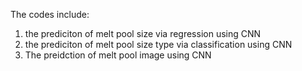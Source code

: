 The codes include:
1. the prediciton of melt pool size via regression using CNN
2. the prediciton of melt pool size type via classification using CNN
3. The preidction of melt pool image using CNN
